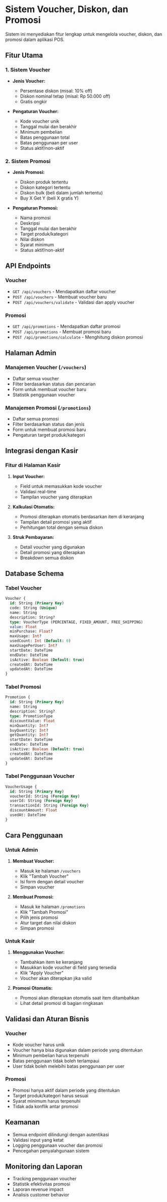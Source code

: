 # Sistem Voucher, Diskon, dan Promosi

Sistem ini menyediakan fitur lengkap untuk mengelola voucher, diskon, dan promosi dalam aplikasi POS.

## Fitur Utama

### 1. Sistem Voucher
- **Jenis Voucher:**
  - Persentase diskon (misal: 10% off)
  - Diskon nominal tetap (misal: Rp 50.000 off)
  - Gratis ongkir

- **Pengaturan Voucher:**
  - Kode voucher unik
  - Tanggal mulai dan berakhir
  - Minimum pembelian
  - Batas penggunaan total
  - Batas penggunaan per user
  - Status aktif/non-aktif

### 2. Sistem Promosi
- **Jenis Promosi:**
  - Diskon produk tertentu
  - Diskon kategori tertentu
  - Diskon bulk (beli dalam jumlah tertentu)
  - Buy X Get Y (beli X gratis Y)

- **Pengaturan Promosi:**
  - Nama promosi
  - Deskripsi
  - Tanggal mulai dan berakhir
  - Target produk/kategori
  - Nilai diskon
  - Syarat minimum
  - Status aktif/non-aktif

## API Endpoints

### Voucher
- `GET /api/vouchers` - Mendapatkan daftar voucher
- `POST /api/vouchers` - Membuat voucher baru
- `POST /api/vouchers/validate` - Validasi dan apply voucher

### Promosi
- `GET /api/promotions` - Mendapatkan daftar promosi
- `POST /api/promotions` - Membuat promosi baru
- `POST /api/promotions/calculate` - Menghitung diskon promosi

## Halaman Admin

### Manajemen Voucher (`/vouchers`)
- Daftar semua voucher
- Filter berdasarkan status dan pencarian
- Form untuk membuat voucher baru
- Statistik penggunaan voucher

### Manajemen Promosi (`/promotions`)
- Daftar semua promosi
- Filter berdasarkan status dan jenis
- Form untuk membuat promosi baru
- Pengaturan target produk/kategori

## Integrasi dengan Kasir

### Fitur di Halaman Kasir
1. **Input Voucher:**
   - Field untuk memasukkan kode voucher
   - Validasi real-time
   - Tampilan voucher yang diterapkan

2. **Kalkulasi Otomatis:**
   - Promosi diterapkan otomatis berdasarkan item di keranjang
   - Tampilan detail promosi yang aktif
   - Perhitungan total dengan semua diskon

3. **Struk Pembayaran:**
   - Detail voucher yang digunakan
   - Detail promosi yang diterapkan
   - Breakdown semua diskon

## Database Schema

### Tabel Voucher
```sql
Voucher {
  id: String (Primary Key)
  code: String (Unique)
  name: String
  description: String?
  type: VoucherType (PERCENTAGE, FIXED_AMOUNT, FREE_SHIPPING)
  value: Float
  minPurchase: Float?
  maxUsage: Int?
  usedCount: Int (Default: 0)
  maxUsagePerUser: Int?
  startDate: DateTime
  endDate: DateTime
  isActive: Boolean (Default: true)
  createdAt: DateTime
  updatedAt: DateTime
}
```

### Tabel Promosi
```sql
Promotion {
  id: String (Primary Key)
  name: String
  description: String?
  type: PromotionType
  discountValue: Float
  minQuantity: Int?
  buyQuantity: Int?
  getQuantity: Int?
  startDate: DateTime
  endDate: DateTime
  isActive: Boolean (Default: true)
  createdAt: DateTime
  updatedAt: DateTime
}
```

### Tabel Penggunaan Voucher
```sql
VoucherUsage {
  id: String (Primary Key)
  voucherId: String (Foreign Key)
  userId: String (Foreign Key)
  transactionId: String (Foreign Key)
  discountAmount: Float
  usedAt: DateTime
}
```

## Cara Penggunaan

### Untuk Admin
1. **Membuat Voucher:**
   - Masuk ke halaman `/vouchers`
   - Klik "Tambah Voucher"
   - Isi form dengan detail voucher
   - Simpan voucher

2. **Membuat Promosi:**
   - Masuk ke halaman `/promotions`
   - Klik "Tambah Promosi"
   - Pilih jenis promosi
   - Atur target dan nilai diskon
   - Simpan promosi

### Untuk Kasir
1. **Menggunakan Voucher:**
   - Tambahkan item ke keranjang
   - Masukkan kode voucher di field yang tersedia
   - Klik "Apply Voucher"
   - Voucher akan diterapkan jika valid

2. **Promosi Otomatis:**
   - Promosi akan diterapkan otomatis saat item ditambahkan
   - Lihat detail promosi di bagian ringkasan

## Validasi dan Aturan Bisnis

### Voucher
- Kode voucher harus unik
- Voucher hanya bisa digunakan dalam periode yang ditentukan
- Minimum pembelian harus terpenuhi
- Batas penggunaan tidak boleh terlampaui
- User tidak boleh melebihi batas penggunaan per user

### Promosi
- Promosi hanya aktif dalam periode yang ditentukan
- Target produk/kategori harus sesuai
- Syarat minimum harus terpenuhi
- Tidak ada konflik antar promosi

## Keamanan
- Semua endpoint dilindungi dengan autentikasi
- Validasi input yang ketat
- Logging penggunaan voucher dan promosi
- Pencegahan penyalahgunaan sistem

## Monitoring dan Laporan
- Tracking penggunaan voucher
- Statistik efektivitas promosi
- Laporan revenue impact
- Analisis customer behavior